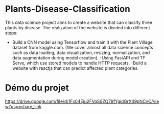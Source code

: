 # Plants-Disease-Classification
This data science project aims to create a website that can classify three plants by disease. The realization of the website is divided into different steps:

- Build a CNN model using Tensorflow and train it with the Plant Village dataset from kaggle.com. (We cover almost all data science concepts such as data loading, data visualization, resizing, normalization, and data augmentation during model creation). 
-Using FastAPI and TF Serve, which use stored models to handle HTTP requests.
-Build a website with reactjs that can predict affected plant categories.

# Démo du projet
https://drive.google.com/file/d/1Fx04Eju2FVqS6ZQ79fYgidGrX49pNCvO/view?usp=share_link
